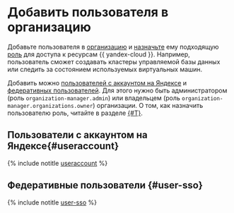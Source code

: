 # Добавить пользователя в организацию

Добавьте пользователя в [организацию](../../overview/roles-and-resources.md) и [назначьте](../../iam/operations/roles/grant.md) ему подходящую [роль](../../iam/concepts/access-control/roles.md) для доступа к ресурсам {{ yandex-cloud }}. Например, пользователь сможет создавать кластеры управляемой базы данных или следить за состоянием используемых виртуальных машин.

Добавить можно [пользователей с аккаунтом на Яндексе](../../iam/concepts/users/accounts.md#passport) и [федеративных пользователей](../../iam/concepts/users/accounts.md#saml-federation). Для этого нужно быть администратором (роль `organization-manager.admin`) или владельцем (роль `organization-manager.organizations.owner`) организации. О том, как назначить пользователю роль, читайте в разделе [{#T}](../../iam/operations/roles/grant.md).

## Пользователи с аккаунтом на Яндексе{#useraccount}

{% include notitle [useraccount](useraccount.md) %}

## Федеративные пользователи {#user-sso}

{% include notitle [user-sso](user-sso.md) %}
